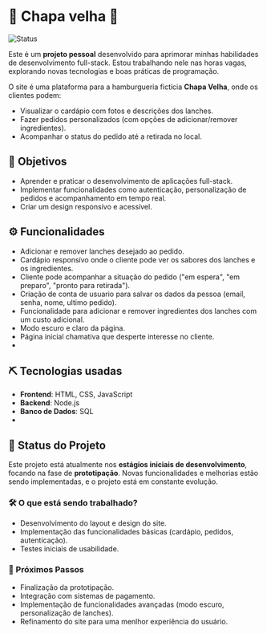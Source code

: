 
# 🛞 Chapa velha 🛞

![Status](https://img.shields.io/badge/status-em%20desenvolvimento-g)

Este é um **projeto pessoal** desenvolvido para aprimorar minhas habilidades de desenvolvimento full-stack. Estou trabalhando nele nas horas vagas, explorando novas tecnologias e boas práticas de programação.

O site é uma plataforma para a hamburgueria fictícia **Chapa Velha**, onde os clientes podem:
- Visualizar o cardápio com fotos e descrições dos lanches.
- Fazer pedidos personalizados (com opções de adicionar/remover ingredientes).
- Acompanhar o status do pedido até a retirada no local.

## 🎯 Objetivos 
- Aprender e praticar o desenvolvimento de aplicações full-stack.
- Implementar funcionalidades como autenticação, personalização de pedidos e acompanhamento em tempo real.
- Criar um design responsivo e acessível.

## ⚙️ Funcionalidades 

- Adicionar e remover lanches desejado ao pedido.
- Cardápio responsívo onde o cliente pode ver os sabores dos lanches e os ingredientes.
- Cliente pode acompanhar a situação do pedido ("em espera", "em preparo", "pronto para retirada").
- Criação de conta de usuario para salvar os dados da pessoa (email, senha, nome, ultimo pedido).
- Funcionalidade para adicionar e remover ingredientes dos lanches com um custo adicional.
- Modo escuro e claro da página.
- Página inicial chamativa que desperte interesse no cliente.
- 
## ⛏️ Tecnologias usadas 

- **Frontend**: HTML, CSS, JavaScript
- **Backend**: Node.js
- **Banco de Dados**: SQL
- 
## 🚧 Status do Projeto 

Este projeto está atualmente nos **estágios iniciais de desenvolvimento**, focando na fase de **prototipação**. Novas funcionalidades e melhorias estão sendo implementadas, e o projeto está em constante evolução.

### 🛠️ O que está sendo trabalhado?
- Desenvolvimento do layout e design do site.
- Implementação das funcionalidades básicas (cardápio, pedidos, autenticação).
- Testes iniciais de usabilidade.

### 📅 Próximos Passos
- Finalização da prototipação.
- Integração com sistemas de pagamento.
- Implementação de funcionalidades avançadas (modo escuro, personalização de lanches).
- Refinamento do site para uma menlhor experiência do usuário.
